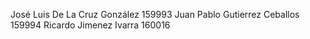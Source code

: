 José Luis De La Cruz González 159993
Juan Pablo Gutierrez Ceballos 159994 
Ricardo Jimenez Ivarra 160016
